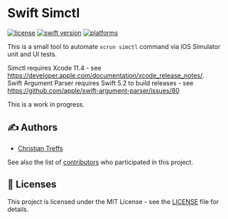 # Swift Simctl

[![license](https://img.shields.io/badge/license-MIT-brightgreen.svg)](LICENSE)
[![swift version](https://img.shields.io/badge/swift-5.2-brightgreen.svg)](https://swift.org/download)
[![platforms](https://img.shields.io/badge/platforms-%20macOS%20|%20iOS%20|%20tvOS-brightgreen.svg)](#)

This is a small tool to automate `xcrun simctl` command via iOS Simulator unit and UI tests.

Simctl requires Xcode 11.4 - see <https://developer.apple.com/documentation/xcode_release_notes/>.   
Swift Argument Parser requires Swift 5.2 to build releases - see <https://github.com/apple/swift-argument-parser/issues/80>

This is a work in progress.

## ✍️ Authors

* [Christian Treffs](https://github.com/ctreffs)

See also the list of [contributors](https://github.com/ctreffs/SwiftImGui/contributors) who participated in this project.

## 🔏 Licenses

This project is licensed under the MIT License - see the [LICENSE](LICENSE) file for details.
